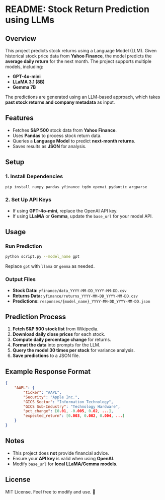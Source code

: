 # README: Stock Return Prediction using LLMs

## Overview

This project predicts stock returns using a Language Model (LLM). Given historical stock price data from **Yahoo Finance**, the model predicts the **average daily return** for the next month. The project supports multiple models, including:

- **GPT-4o-mini**
- **LLaMA 3.1 (8B)**
- **Gemma 7B**

The predictions are generated using an LLM-based approach, which takes **past stock returns and company metadata** as input.

## Features

- Fetches **S&P 500** stock data from **Yahoo Finance**.
- Uses **Pandas** to process stock return data.
- Queries a **Language Model** to predict **next-month returns**.
- Saves results as **JSON** for analysis.

## Setup

### 1. Install Dependencies

```sh
pip install numpy pandas yfinance tqdm openai pydantic argparse
```

### 2. Set Up API Keys

- If using **GPT-4o-mini**, replace the OpenAI API key.
- If using **LLaMA** or **Gemma**, update the `base_url` for your model API.

## Usage

### Run Prediction

```sh
python script.py --model_name gpt
```

Replace `gpt` with `llama` or `gemma` as needed.

### Output Files

- **Stock Data:** `yfinance/data_YYYY-MM-DD_YYYY-MM-DD.csv`
- **Returns Data:** `yfinance/returns_YYYY-MM-DD_YYYY-MM-DD.csv`
- **Predictions:** `responses/{model_name}_YYYY-MM-DD_YYYY-MM-DD.json`

## Prediction Process

1. **Fetch S&P 500 stock list** from Wikipedia.
2. **Download daily close prices** for each stock.
3. **Compute daily percentage change** for returns.
4. **Format the data** into prompts for the LLM.
5. **Query the model 30 times per stock** for variance analysis.
6. **Save predictions** to a JSON file.

## Example Response Format

```json
{
    "AAPL": {
        "ticker": "AAPL",
        "Security": "Apple Inc.",
        "GICS Sector": "Information Technology",
        "GICS Sub-Industry": "Technology Hardware",
        "pct_change": [0.01, -0.005, 0.02, ...],
        "expected_return": [0.003, 0.002, 0.004, ...]
    }
}
```

## Notes

- This project does **not** provide financial advice.
- Ensure your **API key** is valid when using **OpenAI**.
- Modify `base_url` for **local LLaMA/Gemma models**.

## License

MIT License. Feel free to modify and use. 🚀
